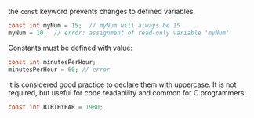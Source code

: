 the `const` keyword prevents changes to defined variables.

```c
const int myNum = 15;  // myNum will always be 15
myNum = 10;  // error: assignment of read-only variable 'myNum'
```

Constants must be defined with value:

```c
const int minutesPerHour;
minutesPerHour = 60; // error
```

it is considered good practice to declare them with uppercase. It is not required, but useful for code readability and common for C programmers:

```c
const int BIRTHYEAR = 1980;
```